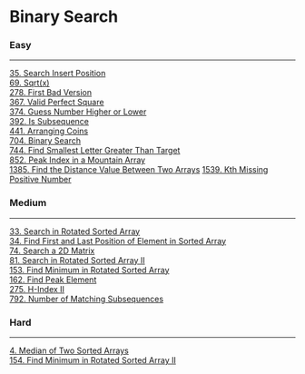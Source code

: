 # Binary Search

### Easy
---
[35. Search Insert Position](../solutions/0035-Search%20Insert%20Position.md)</br>
[69. Sqrt(x)](../solutions/0069-Sqrt(x).md)</br>
[278. First Bad Version](../solutions/0278-First%20Bad%20Version.md)</br>
[367. Valid Perfect Square](../solutions/0367-Valid%20Perfect%20Square.md)</br>
[374. Guess Number Higher or Lower](../solutions/0374-Guess%20Number%20Higher%20or%20Lower.md)</br>
[392. Is Subsequence](../solutions/0392-Is%20Subsequence.md)</br>
[441. Arranging Coins](../solutions/0441-Arranging%20Coins.md)</br>
[704. Binary Search](../solutions/0704-Binary%20Search.md)</br>
[744. Find Smallest Letter Greater Than Target](../solutions/0744-Find%20Smallest%20Letter%20Greater%20Than%20Target.md)</br>
[852. Peak Index in a Mountain Array](../solutions/0852-Peak%20Index%20in%20a%20Mountain%20Array.md)</br>
[1385. Find the Distance Value Between Two Arrays](../solutions/1385-Find%20the%20Distance%20Value%20Between%20Two%20Arrays.md)
[1539. Kth Missing Positive Number](../solutions/1539%20Kth%20Missing%20Positive%20Number.md)</br>

### Medium
---
[33. Search in Rotated Sorted Array](../solutions/0033-Search%20in%20Rotated%20Sorted%20Array.md)</br>
[34. Find First and Last Position of Element in Sorted Array](../solutions/0034-Find%20First%20and%20Last%20Position%20of%20Element%20in%20Sorted%20Array.md)</br>
[74. Search a 2D Matrix](../solutions/0074-Search%20a%202D%20Matrix.md)</br>
[81. Search in Rotated Sorted Array II](../solutions/0081-Search%20in%20Rotated%20Sorted%20Array%20II.md)</br>
[153. Find Minimum in Rotated Sorted Array](../solutions/0153-Find%20Minimum%20in%20Rotated%20Sorted%20Array.md)</br>
[162. Find Peak Element](../solutions/0162-Find%20Peak%20Element.md)</br>
[275. H-Index II](../solutions/0275-H-Index%20II.md)</br>
[792. Number of Matching Subsequences](../solutions/0792-Number%20of%20Matching%20Subsequences.md)</br>

### Hard
---
[4. Median of Two Sorted Arrays](../solutions/0004-Median%20of%20Two%20Sorted%20Arrays.md)</br>
[154. Find Minimum in Rotated Sorted Array II](../solutions/0154-Find%20Minimum%20in%20Rotated%20Sorted%20Array%20II.md)</br>